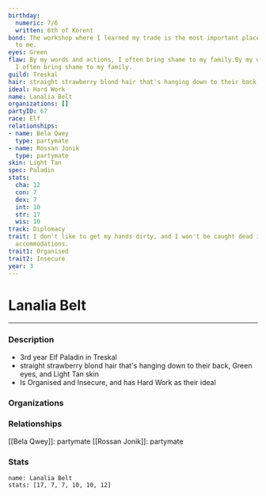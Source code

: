 ```yaml
---
birthday:
  numeric: 7/6
  written: 6th of Korent
bond: The workshop where I learned my trade is the most important place in the world
  to me.
eyes: Green
flaw: By my words and actions, I often bring shame to my family.By my words and actions,
  I often bring shame to my family.
guild: Treskal
hair: straight strawberry blond hair that's hanging down to their back
ideal: Hard Work
name: Lanalia Belt
organizations: []
partyID: 67
race: Elf
relationships:
- name: Bela Qwey
  type: partymate
- name: Rossan Jonik
  type: partymate
skin: Light Tan
spec: Paladin
stats:
  cha: 12
  con: 7
  dex: 7
  int: 10
  str: 17
  wis: 10
track: Diplomacy
trait: I don't like to get my hands dirty, and I won't be caught dead in unsuitable
  accommodations.
trait1: Organised
trait2: Insecure
year: 3
---
```

# Lanalia Belt
---
### Description
- 3rd year Elf Paladin in Treskal
- straight strawberry blond hair that's hanging down to their back, Green eyes, and Light Tan skin
- Is Organised and Insecure, and has Hard Work as their ideal

### Organizations
### Relationships
[[Bela Qwey]]: partymate
[[Rossan Jonik]]: partymate
### Stats
```statblock
name: Lanalia Belt
stats: [17, 7, 7, 10, 10, 12]
```